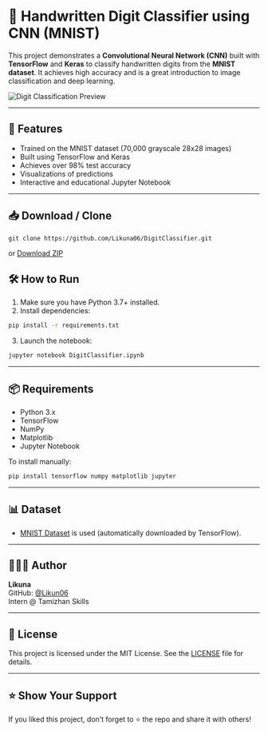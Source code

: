 
# 🧠 Handwritten Digit Classifier using CNN (MNIST)

This project demonstrates a **Convolutional Neural Network (CNN)** built with **TensorFlow** and **Keras** to classify handwritten digits from the **MNIST dataset**. It achieves high accuracy and is a great introduction to image classification and deep learning.

![Digit Classification Preview](https://upload.wikimedia.org/wikipedia/commons/2/27/MnistExamples.png)

---

## 🚀 Features

- Trained on the MNIST dataset (70,000 grayscale 28x28 images)
- Built using TensorFlow and Keras
- Achieves over 98% test accuracy
- Visualizations of predictions
- Interactive and educational Jupyter Notebook

---

## 📥 Download / Clone

```
git clone https://github.com/Likuna06/DigitClassifier.git
```

or [Download ZIP](https://github.com/Likuna06/DigitClassifier/archive/refs/heads/main.zip)


## 🛠️ How to Run

1. Make sure you have Python 3.7+ installed.
2. Install dependencies:

```bash
pip install -r requirements.txt
```

3. Launch the notebook:

```bash
jupyter notebook DigitClassifier.ipynb
```

---

## 📦 Requirements

- Python 3.x
- TensorFlow
- NumPy
- Matplotlib
- Jupyter Notebook

To install manually:

```bash
pip install tensorflow numpy matplotlib jupyter
```

---

## 📊 Dataset

- [MNIST Dataset](http://yann.lecun.com/exdb/mnist/) is used (automatically downloaded by TensorFlow).

---

## 🙋🏻‍♀️ Author

**Likuna**  
GitHub: [@Likun06](https://github.com/Likuna06)  
Intern @ Tamizhan Skills

---

## 📄 License

This project is licensed under the MIT License. See the [LICENSE](LICENSE) file for details.

---

## ⭐️ Show Your Support

If you liked this project, don’t forget to ⭐️ the repo and share it with others!
